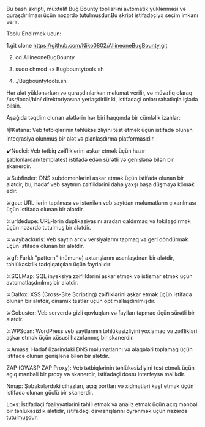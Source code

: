 Bu bash skripti, müxtəlif Bug Bounty toollar-ni avtomatik yüklənməsi və quraşdırılması üçün nəzərdə tutulmuşdur.Bu skript istifadəçiyə seçim imkanı verir.

Toolu Endirmek ucun:

   1.git clone https://github.com/Niko0802/AllineoneBugBounty.git

   2. cd AllineoneBugBounty

   3. sudo chmod +x Bugbountytools.sh

   4. ./Bugbountytools.sh
   
Hər alət yüklənərkən və quraşdırılarkən məlumat verilir, və müvafiq olaraq /usr/local/bin/ direktoriyasına yerləşdirilir ki, istifadəçi onları rahatlıqla işlədə bilsin.

Aşağıda təqdim olunan alətlərin hər biri haqqında bir cümləlik izahlar:

🕸️Katana: Veb tətbiqlərinin təhlükəsizliyini test etmək üçün istifadə olunan inteqrasiya olunmuş bir alət və planlaşdırma platformasıdır.

✔️Nuclei: Veb tətbiq zəifliklərini aşkar etmək üçün hazır şablonlardan(templates) istifadə edən sürətli və genişlənə bilən bir skanerdir.

⚔️Subfinder: DNS subdomenlərini aşkar etmək üçün istifadə olunan bir alətdir, bu, hədəf veb saytının zəifliklərini daha yaxşı başa düşməyə kömək edir.

⚔️gau: URL-lərin tapılması və istənilən veb saytdan məlumatların çıxarılması üçün istifadə olunan bir alətdir.

⚔️urldedupe: URL-lərin duplikasiyasını aradan qaldırmaq və təkiləşdirmək üçün nəzərdə tutulmuş bir alətdir.

⚔️waybackurls: Veb saytın arxiv versiyalarını tapmaq və geri döndürmək üçün istifadə olunan bir alətdir.

⚔️gf: Farklı "pattern" (nümunə) axtarışlarını asanlaşdıran bir alətdir, təhlükəsizlik tədqiqatçıları üçün faydalıdır.

⚔️SQLMap: SQL inyeksiya zəifliklərini aşkar etmək və istismar etmək üçün avtomatlaşdırılmış bir alətdir.

⚔️Dalfox: XSS (Cross-Site Scripting) zəifliklərini aşkar etmək üçün istifadə olunan bir alətdir, dinamik testlər üçün optimallaşdırılmışdır.

⚔️Gobuster: Veb serverdə gizli qovluqları və faylları tapmaq üçün sürətli bir alətdir.

⚔️WPScan: WordPress veb saytlarının təhlükəsizliyini yoxlamaq və zəiflikləri aşkar etmək üçün xüsusi hazırlanmış bir skanerdir.

⚔️Amass: Hədəf üzərindəki DNS məlumatlarını və əlaqələri toplamaq üçün istifadə olunan genişlənə bilən bir alətdir.

ZAP (OWASP ZAP Proxy): Veb tətbiqlərinin təhlükəsizliyini test etmək üçün açıq mənbəli bir proxy və skanerdir, istifadəçi dostu interfeysə malikdir.

Nmap: Şəbəkələrdəki cihazları, açıq portları və xidmətləri kəşf etmək üçün istifadə olunan güclü bir skanerdir.

Loxs: İstifadəçi fəaliyyətlərini təhlil etmək və analiz etmək üçün açıq mənbəli bir təhlükəsizlik alətidir, istifadəçi davranışlarını öyrənmək üçün nəzərdə tutulmuşdur.
